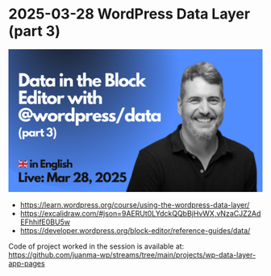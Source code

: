 # 2025-03-28 WordPress Data Layer (part 3)

[![](./thumbnail.png)](https://www.youtube.com/live/E4SblEO4vuU)

- https://learn.wordpress.org/course/using-the-wordpress-data-layer/
- https://excalidraw.com/#json=9AERUt0LYdckQQbBjHvWX,vNzaCJZ2AdEFhhifE0BU5w
- https://developer.wordpress.org/block-editor/reference-guides/data/

Code of project worked in the session is available at:
https://github.com/juanma-wp/streams/tree/main/projects/wp-data-layer-app-pages
